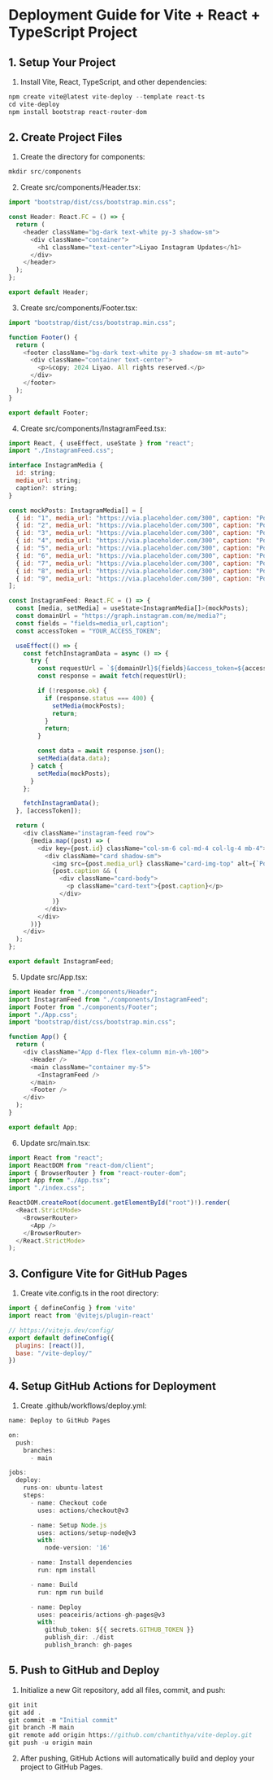 # Deployment Guide for Vite + React + TypeScript Project



    
## 1. Setup Your Project 
1. Install Vite, React, TypeScript, and other dependencies:

```js
npm create vite@latest vite-deploy --template react-ts
cd vite-deploy
npm install bootstrap react-router-dom
```

## 2. Create Project Files
1. Create the directory for components:
```js
mkdir src/components
```

2. Create src/components/Header.tsx:

```js
import "bootstrap/dist/css/bootstrap.min.css";

const Header: React.FC = () => {
  return (
    <header className="bg-dark text-white py-3 shadow-sm">
      <div className="container">
        <h1 className="text-center">Liyao Instagram Updates</h1>
      </div>
    </header>
  );
};

export default Header;
```

3. Create src/components/Footer.tsx:

```js
import "bootstrap/dist/css/bootstrap.min.css";

function Footer() {
  return (
    <footer className="bg-dark text-white py-3 shadow-sm mt-auto">
      <div className="container text-center">
        <p>&copy; 2024 Liyao. All rights reserved.</p>
      </div>
    </footer>
  );
}

export default Footer;
```

4. Create src/components/InstagramFeed.tsx:

```js
import React, { useEffect, useState } from "react";
import "./InstagramFeed.css";

interface InstagramMedia {
  id: string;
  media_url: string;
  caption?: string;
}

const mockPosts: InstagramMedia[] = [
  { id: "1", media_url: "https://via.placeholder.com/300", caption: "Post 1 caption" },
  { id: "2", media_url: "https://via.placeholder.com/300", caption: "Post 2 caption" },
  { id: "3", media_url: "https://via.placeholder.com/300", caption: "Post 3 caption" },
  { id: "4", media_url: "https://via.placeholder.com/300", caption: "Post 4 caption" },
  { id: "5", media_url: "https://via.placeholder.com/300", caption: "Post 5 caption" },
  { id: "6", media_url: "https://via.placeholder.com/300", caption: "Post 6 caption" },
  { id: "7", media_url: "https://via.placeholder.com/300", caption: "Post 7 caption" },
  { id: "8", media_url: "https://via.placeholder.com/300", caption: "Post 8 caption" },
  { id: "9", media_url: "https://via.placeholder.com/300", caption: "Post 9 caption" },
];

const InstagramFeed: React.FC = () => {
  const [media, setMedia] = useState<InstagramMedia[]>(mockPosts);
  const domainUrl = "https://graph.instagram.com/me/media?";
  const fields = "fields=media_url,caption";
  const accessToken = "YOUR_ACCESS_TOKEN";

  useEffect(() => {
    const fetchInstagramData = async () => {
      try {
        const requestUrl = `${domainUrl}${fields}&access_token=${accessToken}`;
        const response = await fetch(requestUrl);

        if (!response.ok) {
          if (response.status === 400) {
            setMedia(mockPosts);
            return;
          }
          return;
        }

        const data = await response.json();
        setMedia(data.data);
      } catch {
        setMedia(mockPosts);
      }
    };

    fetchInstagramData();
  }, [accessToken]);

  return (
    <div className="instagram-feed row">
      {media.map((post) => (
        <div key={post.id} className="col-sm-6 col-md-4 col-lg-4 mb-4">
          <div className="card shadow-sm">
            <img src={post.media_url} className="card-img-top" alt={`Post ${post.id}`} />
            {post.caption && (
              <div className="card-body">
                <p className="card-text">{post.caption}</p>
              </div>
            )}
          </div>
        </div>
      ))}
    </div>
  );
};

export default InstagramFeed;

```

5. Update src/App.tsx:

```js
import Header from "./components/Header";
import InstagramFeed from "./components/InstagramFeed";
import Footer from "./components/Footer";
import "./App.css";
import "bootstrap/dist/css/bootstrap.min.css";

function App() {
  return (
    <div className="App d-flex flex-column min-vh-100">
      <Header />
      <main className="container my-5">
        <InstagramFeed />
      </main>
      <Footer />
    </div>
  );
}

export default App;
```

6. Update src/main.tsx:

```js
import React from "react";
import ReactDOM from "react-dom/client";
import { BrowserRouter } from "react-router-dom";
import App from "./App.tsx";
import "./index.css";

ReactDOM.createRoot(document.getElementById("root")!).render(
  <React.StrictMode>
    <BrowserRouter>
      <App />
    </BrowserRouter>
  </React.StrictMode>
);
```


## 3. Configure Vite for GitHub Pages

1. Create vite.config.ts in the root directory:

```js
import { defineConfig } from 'vite'
import react from '@vitejs/plugin-react'

// https://vitejs.dev/config/
export default defineConfig({
  plugins: [react()],
  base: "/vite-deploy/"
})
```


## 4. Setup GitHub Actions for Deployment

1. Create .github/workflows/deploy.yml:

```js
name: Deploy to GitHub Pages

on:
  push:
    branches:
      - main

jobs:
  deploy:
    runs-on: ubuntu-latest
    steps:
      - name: Checkout code
        uses: actions/checkout@v3

      - name: Setup Node.js
        uses: actions/setup-node@v3
        with:
          node-version: '16'

      - name: Install dependencies
        run: npm install

      - name: Build
        run: npm run build

      - name: Deploy
        uses: peaceiris/actions-gh-pages@v3
        with:
          github_token: ${{ secrets.GITHUB_TOKEN }}
          publish_dir: ./dist
          publish_branch: gh-pages
```

## 5. Push to GitHub and Deploy

1. Initialize a new Git repository, add all files, commit, and push:

```js
git init
git add .
git commit -m "Initial commit"
git branch -M main
git remote add origin https://github.com/chantithya/vite-deploy.git
git push -u origin main
```

2. After pushing, GitHub Actions will automatically build and deploy your project to GitHub Pages.

